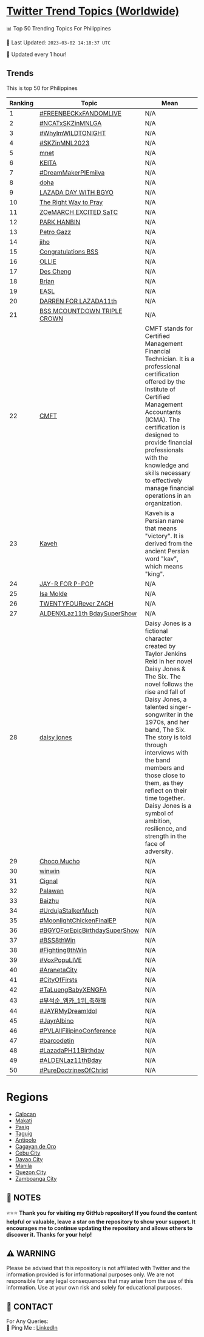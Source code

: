 [Twitter Trend Topics (Worldwide)](https://github.com/ErcinDedeoglu/Twitter-Trend-Topics)
==========


📊 Top 50 Trending Topics For Philippines

📆 Last Updated: `2023-03-02 14:18:37 UTC`

🔧 Updated every 1 hour!


## Trends

This is top 50 for Philippines

| Ranking | Topic | Mean |
| ------- | ------------ | ------------ |
| 1 | [#FREENBECKxFANDOMLIVE](http://twitter.com/search?q=%23FREENBECKxFANDOMLIVE) | N/A |
| 2 | [#NCATxSKZinMNLGA](http://twitter.com/search?q=%23NCATxSKZinMNLGA) | N/A |
| 3 | [#WhyImWILDTONIGHT](http://twitter.com/search?q=%23WhyImWILDTONIGHT) | N/A |
| 4 | [#SKZinMNL2023](http://twitter.com/search?q=%23SKZinMNL2023) | N/A |
| 5 | [mnet](http://twitter.com/search?q=mnet) | N/A |
| 6 | [KEITA](http://twitter.com/search?q=KEITA) | N/A |
| 7 | [#DreamMakerPIEmilya](http://twitter.com/search?q=%23DreamMakerPIEmilya) | N/A |
| 8 | [doha](http://twitter.com/search?q=doha) | N/A |
| 9 | [LAZADA DAY WITH BGYO](http://twitter.com/search?q=LAZADA+DAY+WITH+BGYO) | N/A |
| 10 | [The Right Way to Pray](http://twitter.com/search?q=The+Right+Way+to+Pray) | N/A |
| 11 | [ZOeMARCH EXCITED SaTC](http://twitter.com/search?q=ZOeMARCH+EXCITED+SaTC) | N/A |
| 12 | [PARK HANBIN](http://twitter.com/search?q=PARK+HANBIN) | N/A |
| 13 | [Petro Gazz](http://twitter.com/search?q=Petro+Gazz) | N/A |
| 14 | [jiho](http://twitter.com/search?q=jiho) | N/A |
| 15 | [Congratulations BSS](http://twitter.com/search?q=Congratulations+BSS) | N/A |
| 16 | [OLLIE](http://twitter.com/search?q=OLLIE) | N/A |
| 17 | [Des Cheng](http://twitter.com/search?q=Des+Cheng) | N/A |
| 18 | [Brian](http://twitter.com/search?q=Brian) | N/A |
| 19 | [EASL](http://twitter.com/search?q=EASL) | N/A |
| 20 | [DARREN FOR LAZADA11th](http://twitter.com/search?q=DARREN+FOR+LAZADA11th) | N/A |
| 21 | [BSS MCOUNTDOWN TRIPLE CROWN](http://twitter.com/search?q=BSS+MCOUNTDOWN+TRIPLE+CROWN) | N/A |
| 22 | [CMFT](http://twitter.com/search?q=CMFT) | CMFT stands for Certified Management Financial Technician. It is a professional certification offered by the Institute of Certified Management Accountants (ICMA). The certification is designed to provide financial professionals with the knowledge and skills necessary to effectively manage financial operations in an organization. |
| 23 | [Kaveh](http://twitter.com/search?q=Kaveh) | Kaveh is a Persian name that means "victory". It is derived from the ancient Persian word "kav", which means "king". |
| 24 | [JAY-R FOR P-POP](http://twitter.com/search?q=JAY-R+FOR+P-POP) | N/A |
| 25 | [Isa Molde](http://twitter.com/search?q=Isa+Molde) | N/A |
| 26 | [TWENTYFOURever ZACH](http://twitter.com/search?q=TWENTYFOURever+ZACH) | N/A |
| 27 | [ALDENXLaz11th BdaySuperShow](http://twitter.com/search?q=ALDENXLaz11th+BdaySuperShow) | N/A |
| 28 | [daisy jones](http://twitter.com/search?q=daisy+jones) | Daisy Jones is a fictional character created by Taylor Jenkins Reid in her novel Daisy Jones & The Six. The novel follows the rise and fall of Daisy Jones, a talented singer-songwriter in the 1970s, and her band, The Six. The story is told through interviews with the band members and those close to them, as they reflect on their time together. Daisy Jones is a symbol of ambition, resilience, and strength in the face of adversity. |
| 29 | [Choco Mucho](http://twitter.com/search?q=Choco+Mucho) | N/A |
| 30 | [winwin](http://twitter.com/search?q=winwin) | N/A |
| 31 | [Cignal](http://twitter.com/search?q=Cignal) | N/A |
| 32 | [Palawan](http://twitter.com/search?q=Palawan) | N/A |
| 33 | [Baizhu](http://twitter.com/search?q=Baizhu) | N/A |
| 34 | [#UrdujaStalkerMuch](http://twitter.com/search?q=%23UrdujaStalkerMuch) | N/A |
| 35 | [#MoonlightChickenFinalEP](http://twitter.com/search?q=%23MoonlightChickenFinalEP) | N/A |
| 36 | [#BGYOForEpicBirthdaySuperShow](http://twitter.com/search?q=%23BGYOForEpicBirthdaySuperShow) | N/A |
| 37 | [#BSS8thWin](http://twitter.com/search?q=%23BSS8thWin) | N/A |
| 38 | [#Fighting8thWin](http://twitter.com/search?q=%23Fighting8thWin) | N/A |
| 39 | [#VoxPopuLIVE](http://twitter.com/search?q=%23VoxPopuLIVE) | N/A |
| 40 | [#AranetaCity](http://twitter.com/search?q=%23AranetaCity) | N/A |
| 41 | [#CityOfFirsts](http://twitter.com/search?q=%23CityOfFirsts) | N/A |
| 42 | [#TaLuengBabyXENGFA](http://twitter.com/search?q=%23TaLuengBabyXENGFA) | N/A |
| 43 | [#부석순_엠카_1위_축하해](http://twitter.com/search?q=%23%eb%b6%80%ec%84%9d%ec%88%9c_%ec%97%a0%ec%b9%b4_1%ec%9c%84_%ec%b6%95%ed%95%98%ed%95%b4) | N/A |
| 44 | [#JAYRMyDreamIdol](http://twitter.com/search?q=%23JAYRMyDreamIdol) | N/A |
| 45 | [#JayrAlbino](http://twitter.com/search?q=%23JayrAlbino) | N/A |
| 46 | [#PVLAllFilipinoConference](http://twitter.com/search?q=%23PVLAllFilipinoConference) | N/A |
| 47 | [#barcodetin](http://twitter.com/search?q=%23barcodetin) | N/A |
| 48 | [#LazadaPH11Birthday](http://twitter.com/search?q=%23LazadaPH11Birthday) | N/A |
| 49 | [#ALDENLaz11thBday](http://twitter.com/search?q=%23ALDENLaz11thBday) | N/A |
| 50 | [#PureDoctrinesOfChrist](http://twitter.com/search?q=%23PureDoctrinesOfChrist) | N/A |



# Regions

* [Calocan](</Philippines/Calocan.md>)
* [Makati](</Philippines/Makati.md>)
* [Pasig](</Philippines/Pasig.md>)
* [Taguig](</Philippines/Taguig.md>)
* [Antipolo](</Philippines/Antipolo.md>)
* [Cagayan de Oro](</Philippines/Cagayan de Oro.md>)
* [Cebu City](</Philippines/Cebu City.md>)
* [Davao City](</Philippines/Davao City.md>)
* [Manila](</Philippines/Manila.md>)
* [Quezon City](</Philippines/Quezon City.md>)
* [Zamboanga City](</Philippines/Zamboanga City.md>)



## 📝 NOTES

⭐⭐⭐ **Thank you for visiting my GitHub repository! If you found the content helpful or valuable, leave a star on the repository to show your support. It encourages me to continue updating the repository and allows others to discover it. Thanks for your help!**


## ⚠️ WARNING

Please be advised that this repository is not affiliated with Twitter and the information provided is for informational purposes only. We are not responsible for any legal consequences that may arise from the use of this information. Use at your own risk and solely for educational purposes.


## 📨 CONTACT

 For Any Queries:  
            🏓 Ping Me : [LinkedIn](https://www.linkedin.com/in/ercindedeoglu/)
